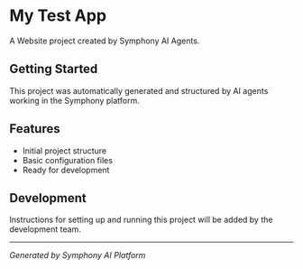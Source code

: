# My Test App

A Website project created by Symphony AI Agents.

## Getting Started

This project was automatically generated and structured by AI agents working in the Symphony platform.

## Features

- Initial project structure
- Basic configuration files
- Ready for development

## Development

Instructions for setting up and running this project will be added by the development team.

---

*Generated by Symphony AI Platform*